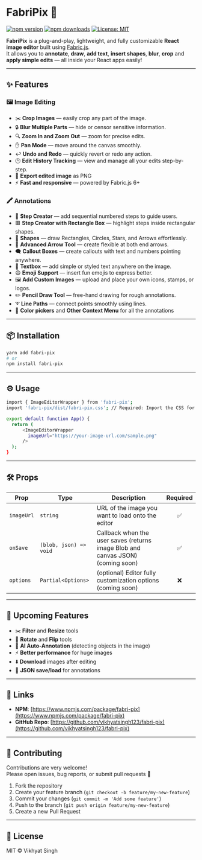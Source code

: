 # FabriPix 🎨

[![npm version](https://img.shields.io/npm/v/fabri-pix.svg?style=flat)](https://www.npmjs.com/package/fabri-pix)
[![npm downloads](https://img.shields.io/npm/dw/fabri-pix.svg?style=flat)](https://www.npmjs.com/package/fabri-pix)
[![License: MIT](https://img.shields.io/badge/License-MIT-yellow.svg)](https://opensource.org/licenses/MIT)


**FabriPix** is a plug-and-play, lightweight, and fully customizable **React image editor** built using [Fabric.js](http://fabricjs.com/).  
It allows you to **annotate**, **draw**, **add text**, **insert shapes**, **blur**, **crop** and **apply simple edits** — all inside your React apps easily!

---

## ✨ Features

### 🖼️ Image Editing
- ✂️ **Crop Images** — easily crop any part of the image.
- 🔒 **Blur Multiple Parts** — hide or censor sensitive information.
- 🔍 **Zoom In and Zoom Out** — zoom for precise edits.
- ✋ **Pan Mode** — move around the canvas smoothly.
- ↩️ **Undo and Redo** — quickly revert or redo any action.
- 🕒 **Edit History Tracking** — view and manage all your edits step-by-step.
- 💾 **Export edited image** as PNG
- ⚡️ **Fast and responsive** — powered by Fabric.js 6+

### 🖍️ Annotations
- 🔢 **Step Creator** — add sequential numbered steps to guide users.
- 🟥 **Step Creator with Rectangle Box** — highlight steps inside rectangular shapes.
- 🧩 **Shapes** — draw Rectangles, Circles, Stars, and Arrows effortlessly.
- 🎯 **Advanced Arrow Tool** — create flexible at both end arrows.
- 🗨️ **Callout Boxes** — create callouts with text and numbers pointing anywhere.
- 📝 **Textbox** — add simple or styled text anywhere on the image.
- 😄 **Emoji Support** — insert fun emojis to express better.
- 🖼️ **Add Custom Images** — upload and place your own icons, stamps, or logos.
- ✏️ **Pencil Draw Tool** — free-hand drawing for rough annotations.
- ➰ **Line Paths** — connect points smoothly using lines.
- 🎨 **Color pickers** and **Other Context Menu** for all the annotations

---

## 📦 Installation

```bash
yarn add fabri-pix
# or
npm install fabri-pix
```

---

## ⚙️ Usage

```bash
import { ImageEditorWrapper } from 'fabri-pix';
import 'fabri-pix/dist/fabri-pix.css'; // Required: Import the CSS for styles

export default function App() {
  return (
      <ImageEditorWrapper
        imageUrl="https://your-image-url.com/sample.png"
      />
  );
}
```

---

## 🛠️ Props

| Prop         | Type                | Description                                                               | Required |
|--------------|---------------------|---------------------------------------------------------------------------|:--------:|
| `imageUrl`   | `string`             | URL of the image you want to load onto the editor                         | ✅ |
| `onSave`     | `(blob, json) => void`| Callback when the user saves (returns image Blob and canvas JSON) (coming soon)        | ✅ |
| `options`    | `Partial<Options>`   | (optional) Editor fully customization options (coming soon)                    | ❌ |

---

## 🚀 Upcoming Features

- ✂️ **Filter** and **Resize** tools
- 🔄 **Rotate** and **Flip** tools
- 🧠 **AI Auto-Annotation** (detecting objects in the image)
- ⚡️ **Better performance** for huge images
- ⬇️ **Download** images after editing
- 📄 **JSON save/load** for annotations

---

## 🔗 Links

- **NPM**: [https://www.npmjs.com/package/fabri-pix](https://www.npmjs.com/package/fabri-pix)
- **GitHub Repo**: [https://github.com/vikhyatsingh123/fabri-pix](https://github.com/vikhyatsingh123/fabri-pix)

---

## 👏 Contributing

Contributions are very welcome!  
Please open issues, bug reports, or submit pull requests 🙌

1. Fork the repository
2. Create your feature branch (`git checkout -b feature/my-new-feature`)
3. Commit your changes (`git commit -m 'Add some feature'`)
4. Push to the branch (`git push origin feature/my-new-feature`)
5. Create a new Pull Request

---

## 📄 License

MIT © Vikhyat Singh

